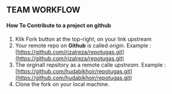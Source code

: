 ## **TEAM WORKFLOW**

#### **How To Contribute to a project on github**
1. Klik Fork button at the top-right, on your link upstream
2. Your remote repo on **Github** is called _origin_. 
   Example : [https://github.com/rizalreza/repotugas.git](https://github.com/rizalreza/repotugas.git)
3. The orginall repsitory as a remote calle _upstream_.
   Example : [https://github.com/hudabikhoir/repotugas.git](https://github.com/hudabikhoir/repotugas.git)
4. Clone the fork on your local machine.

